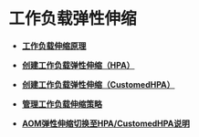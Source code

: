 # 工作负载弹性伸缩<a name="cce_01_0293"></a>

-   **[工作负载伸缩原理](工作负载伸缩原理-168.md)**  

-   **[创建工作负载弹性伸缩（HPA）](创建工作负载弹性伸缩（HPA）-169.md)**  

-   **[创建工作负载弹性伸缩（CustomedHPA）](创建工作负载弹性伸缩（CustomedHPA）-170.md)**  

-   **[管理工作负载伸缩策略](管理工作负载伸缩策略-171.md)**  

-   **[AOM弹性伸缩切换至HPA/CustomedHPA说明](AOM弹性伸缩切换至HPA-CustomedHPA说明.md)**  


